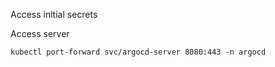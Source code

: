 
Access initial secrets



Access server
```
kubectl port-forward svc/argocd-server 8080:443 -n argocd
```

